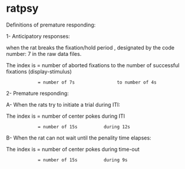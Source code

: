 # ratpsy

Definitions of premature responding:


1- Anticipatory responses:

   when the rat breaks the fixation/hold period , designated by the code number: 7 in the raw data files.


   The index is = number of aborted fixations to the number of successful fixations (display-stimulus)

                = number of 7s                to number of 4s



2- Premature responding:

   A- When the rats try to initiate a trial during ITI:


   The index is = number of center pokes during ITI

                = number of 15s          during 12s



   B- When the rat can not wait until the penality time elapses:


   The index is = number of center pokes during time-out

                = number of 15s          during 9s
